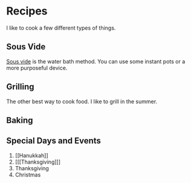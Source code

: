 
# Recipes

I like to cook a few different types of things. 

## Sous Vide

[Sous vide](https://ranon.github.io/neuron/sous_vide.html) is the water bath method. You can use some instant pots or a more purposeful device.

## Grilling 

The other best way to cook food. I like to grill in the summer. 


## Baking 

## Special Days and Events

1. [[Hanukkah]] 
2. [[[Thanksgiving]]] 
3. Thanksgiving
4. Christmas